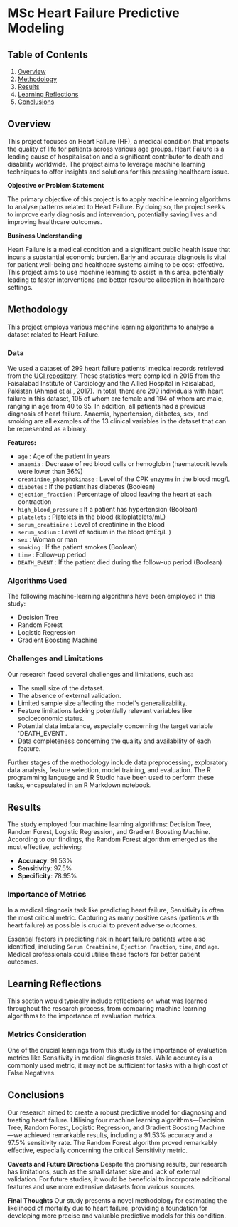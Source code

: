 # MSc Heart Failure Predictive Modeling

## Table of Contents
1. [Overview](#overview)
2. [Methodology](#methodology)
3. [Results](#results)
4. [Learning Reflections](#learning-reflections)
5. [Conclusions](#conclusions)

## Overview

This project focuses on Heart Failure (HF), a medical condition that impacts the quality of life for patients across various age groups. Heart Failure is a leading cause of hospitalisation and a significant contributor to death and disability worldwide. The project aims to leverage machine learning techniques to offer insights and solutions for this pressing healthcare issue.

**Objective or Problem Statement**

The primary objective of this project is to apply machine learning algorithms to analyse patterns related to Heart Failure. By doing so, the project seeks to improve early diagnosis and intervention, potentially saving lives and improving healthcare outcomes.

**Business Understanding**

Heart Failure is a medical condition and a significant public health issue that incurs a substantial economic burden. Early and accurate diagnosis is vital for patient well-being and healthcare systems aiming to be cost-effective. This project aims to use machine learning to assist in this area, potentially leading to faster interventions and better resource allocation in healthcare settings.


## Methodology

This project employs various machine learning algorithms to analyse a dataset related to Heart Failure.

### Data

We used a dataset of 299 heart failure patients' medical records retrieved from the [UCI repository](https://archive.ics.uci.edu/ml/datasets/Heart+failure+clinical+records). These statistics were compiled in 2015 from the Faisalabad Institute of Cardiology and the Allied Hospital in Faisalabad, Pakistan (Ahmad et al., 2017). In total, there are 299 individuals with heart failure in this dataset, 105 of whom are female and 194 of whom are male, ranging in age from 40 to 95. In addition, all patients had a previous diagnosis of heart failure. Anaemia, hypertension, diabetes, sex, and smoking are all examples of the 13 clinical variables in the dataset that can be represented as a binary.


**Features:**

* `age` : Age of the patient in years
* `anaemia` : Decrease of red blood cells or hemoglobin (haematocrit levels were lower than 36%)
* `creatinine_phosphokinase` : Level of the CPK enzyme in the blood mcg/L
* `diabetes` : If the patient has diabetes (Boolean) 
* `ejection_fraction` : Percentage of blood leaving the heart at each contraction
* `high_blood_pressure` : If a patient has hypertension (Boolean) 
* `platelets` : Platelets in the blood (kiloplatelets/mL)
* `serum_creatinine` : Level of creatinine in the blood
* `serum_sodium` : Level of sodium in the blood (mEq/L )
* `sex` : Woman or man
* `smoking` : If the patient smokes (Boolean) 
* `time` : Follow-up period
* `DEATH_EVENT` : If the patient died during the follow-up period (Boolean)


### Algorithms Used
The following machine-learning algorithms have been employed in this study:
- Decision Tree
- Random Forest
- Logistic Regression
- Gradient Boosting Machine

### Challenges and Limitations
Our research faced several challenges and limitations, such as:
- The small size of the dataset.
- The absence of external validation.
- Limited sample size affecting the model's generalizability.
- Feature limitations lacking potentially relevant variables like socioeconomic status.
- Potential data imbalance, especially concerning the target variable 'DEATH_EVENT'.
- Data completeness concerning the quality and availability of each feature.

Further stages of the methodology include data preprocessing, exploratory data analysis, feature selection, model training, and evaluation. The R programming language and R Studio have been used to perform these tasks, encapsulated in an R Markdown notebook.



## Results

The study employed four machine learning algorithms: Decision Tree, Random Forest, Logistic Regression, and Gradient Boosting Machine. According to our findings, the Random Forest algorithm emerged as the most effective, achieving:

- **Accuracy**: 91.53%
- **Sensitivity**: 97.5%
- **Specificity**: 78.95%

### Importance of Metrics 
In a medical diagnosis task like predicting heart failure, Sensitivity is often the most critical metric. Capturing as many positive cases (patients with heart failure) as possible is crucial to prevent adverse outcomes.

Essential factors in predicting risk in heart failure patients were also identified, including `Serum Creatinine`, `Ejection Fraction`, `time`, and `age`. Medical professionals could utilise these factors for better patient outcomes.


## Learning Reflections

This section would typically include reflections on what was learned throughout the research process, from comparing machine learning algorithms to the importance of evaluation metrics.

### Metrics Consideration 
One of the crucial learnings from this study is the importance of evaluation metrics like Sensitivity in medical diagnosis tasks. While accuracy is a commonly used metric, it may not be sufficient for tasks with a high cost of False Negatives.



## Conclusions

Our research aimed to create a robust predictive model for diagnosing and treating heart failure. Utilising four machine learning algorithms—Decision Tree, Random Forest, Logistic Regression, and Gradient Boosting Machine—we achieved remarkable results, including a 91.53% accuracy and a 97.5% sensitivity rate. The Random Forest algorithm proved remarkably effective, especially concerning the critical Sensitivity metric.

**Caveats and Future Directions** 
Despite the promising results, our research has limitations, such as the small dataset size and lack of external validation. For future studies, it would be beneficial to incorporate additional features and use more extensive datasets from various sources.

**Final Thoughts** 
Our study presents a novel methodology for estimating the likelihood of mortality due to heart failure, providing a foundation for developing more precise and valuable predictive models for this condition.